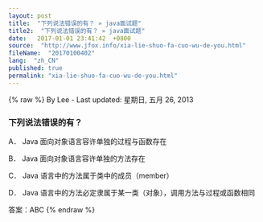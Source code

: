 ```yaml
---
layout: post
title:  "下列说法错误的有？ » java面试题"
title2:  "下列说法错误的有？ » java面试题"
date:   2017-01-01 23:41:42  +0800
source:  "http://www.jfox.info/xia-lie-shuo-fa-cuo-wu-de-you.html"
fileName:  "20170100402"
lang:  "zh_CN"
published: true
permalink: "xia-lie-shuo-fa-cuo-wu-de-you.html"
---
```

{% raw %}
By Lee - Last updated: 星期日, 五月 26, 2013

### 下列说法错误的有？

A． Java 面向对象语言容许单独的过程与函数存在

B． Java 面向对象语言容许单独的方法存在

C． Java 语言中的方法属于类中的成员（member）

D． Java 语言中的方法必定隶属于某一类（对象），调用方法与过程或函数相同

答案：ABC
{% endraw %}